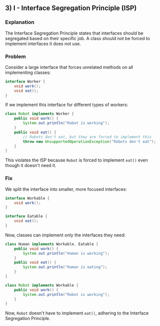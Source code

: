 ## 3) I - Interface Segregation Principle (ISP)

### Explanation
The Interface Segregation Principle states that interfaces should be segregated based on their specific job. A class should not be forced to implement interfaces it does not use.

### Problem
Consider a large interface that forces unrelated methods on all implementing classes:

```java
interface Worker {
    void work();
    void eat();
}
```

If we implement this interface for different types of workers:

```java
class Robot implements Worker {
    public void work() {
        System.out.println("Robot is working");
    }
    public void eat() {
        // Robots don't eat, but they are forced to implement this
        throw new UnsupportedOperationException("Robots don't eat");
    }
}
```

This violates the ISP because `Robot` is forced to implement `eat()` even though it doesn't need it.

### Fix
We split the interface into smaller, more focused interfaces:

```java
interface Workable {
    void work();
}

interface Eatable {
    void eat();
}
```

Now, classes can implement only the interfaces they need:

```java
class Human implements Workable, Eatable {
    public void work() {
        System.out.println("Human is working");
    }
    public void eat() {
        System.out.println("Human is eating");
    }
}
```

```java
class Robot implements Workable {
    public void work() {
        System.out.println("Robot is working");
    }
}
```

Now, `Robot` doesn't have to implement `eat()`, adhering to the Interface Segregation Principle.

